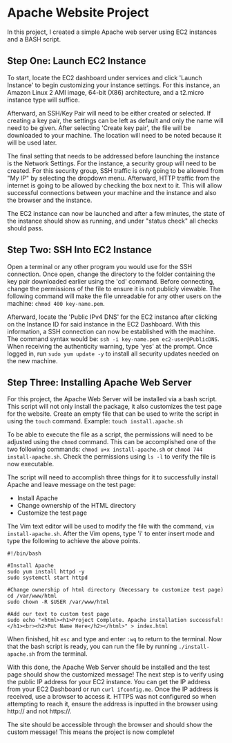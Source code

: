 # Apache Website Project
In this project, I created a simple Apache web server using EC2 instances and a BASH script.


## Step One: Launch EC2 Instance
To start, locate the EC2 dashboard under services and click 'Launch Instance' to begin customizing your instance settings. For this instance, an Amazon Linux 2 AMI image, 64-bit (X86) architecture, and a t2.micro instance type will suffice.

Afterward, an SSH/Key Pair will need to be either created or selected. If creating a key pair, the settings can be left as default and only the name will need to be given. After selecting 'Create key pair', the file will be downloaded to your machine. The location will need to be noted because it will be used later.

The final setting that needs to be addressed before launching the instance is the Network Settings. For the instance, a security group will need to be created. For this security group, SSH traffic is only going to be allowed from "My IP" by selecting the dropdown menu. Afterward, HTTP traffic from the internet is going to be allowed by checking the box next to it. This will allow successful connections between your machine and the instance and also the browser and the instance.

The EC2 instance can now be launched and after a few minutes, the state of the instance should show as running, and under "status check" all checks should pass.


## Step Two: SSH Into EC2 Instance
Open a terminal or any other program you would use for the SSH connection. Once open, change the directory to the folder containing the key pair downloaded earlier using the 'cd' command. Before connecting, change the permissions of the file to ensure it is not publicly viewable. The following command will make the file unreadable for any other users on the machine: `chmod 400 key-name.pem`.

Afterward, locate the 'Public IPv4 DNS' for the EC2 instance after clicking on the Instance ID for said instance in the EC2 Dashboard. With this information, a SSH connection can now be established with the machine. The command syntax would be: `ssh -i key-name.pem ec2-user@PublicDNS`. When receiving the authenticity warning, type 'yes' at the prompt. Once logged in, run `sudo yum update -y` to install all security updates needed on the new machine.


## Step Three: Installing Apache Web Server
For this project, the Apache Web Server will be installed via a bash script. This script will not only install the package, it also customizes the test page for the website. Create an empty file that can be used to write the script in using the `touch` command. Example: `touch install.apache.sh`

To be able to execute the file as a script, the permissions will need to be adjusted using the `chmod` command. This can be accomplished one of the two following commands: `chmod u+x install-apache.sh` or `chmod 744 install-apache.sh`. Check the permissions using `ls -l` to verify the file is now executable.

The script will need to accomplish three things for it to successfully install Apache and leave message on the test page:
- Install Apache
- Change ownership of the HTML directory
- Customize the test page

The Vim text editor will be used to modify the file with the command, `vim install-apache.sh`. After the Vim opens, type 'i' to enter insert mode and type the following to achieve the above points.
```
#!/bin/bash

#Install Apache
sudo yum install httpd -y
sudo systemctl start httpd

#Change ownership of html directory (Necessary to customize test page)
cd /var/www/html
sudo chown -R $USER /var/www/html

#Add our text to custom test page
sudo echo "<html><h1>Project Complete. Apache installation successful!</h1><br><h2>Put Name Here</h2></html>" > index.html
```
When finished, hit `esc` and type and enter `:wq` to return to the terminal.
Now that the bash script is ready, you can run the file by running `./install-apache.sh` from the terminal. 

With this done, the Apache Web Server should be installed and the test page should show the customized message! The next step is to verify using the public IP address for your EC2 instance. You can get the IP address from your EC2 Dashboard or run `curl ifconfig.me`. Once the IP address is received, use a browser to access it. HTTPS was not configured so when attempting to reach it, ensure the address is inputted in the browser using http:// and not https://.

The site should be accessible through the browser and should show the custom message! This means the project is now complete!
